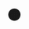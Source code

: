 ---
layout: instagram
title:  "🟠"
slug: "orange"
media:
  - url: "instagram/457382543_1241317487046852_1527800018119542717_n_18040828190003689.jpg"
    alt: ""
type: "post"
seo:
  hidden: true
location: Sakrisøya
postdate: 2024-08-21
---